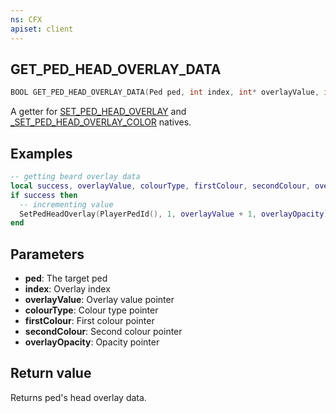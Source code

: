 ```yaml
---
ns: CFX
apiset: client
---
```

## GET_PED_HEAD_OVERLAY_DATA

```c
BOOL GET_PED_HEAD_OVERLAY_DATA(Ped ped, int index, int* overlayValue, int* colourType, int* firstColour, int* secondColour, float* overlayOpacity);
```

A getter for [SET_PED_HEAD_OVERLAY](#_0x48F44967FA05CC1E) and [_SET_PED_HEAD_OVERLAY_COLOR](#_0x497BF74A7B9CB952) natives.

## Examples

```lua
-- getting beard overlay data
local success, overlayValue, colourType, firstColour, secondColour, overlayOpacity = GetPedHeadOverlayData(PlayerPedId(), 1)
if success then
  -- incrementing value
  SetPedHeadOverlay(PlayerPedId(), 1, overlayValue + 1, overlayOpacity)
end
```

## Parameters
* **ped**: The target ped
* **index**: Overlay index
* **overlayValue**: Overlay value pointer
* **colourType**: Colour type pointer
* **firstColour**: First colour pointer
* **secondColour**: Second colour pointer
* **overlayOpacity**: Opacity pointer

## Return value
Returns ped's head overlay data.
